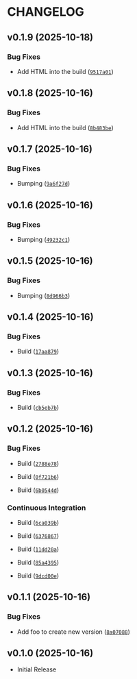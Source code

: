 # CHANGELOG

<!-- version list -->

## v0.1.9 (2025-10-18)

### Bug Fixes

- Add HTML into the build
  ([`9517a01`](https://github.com/FrankHennige/htmx-components/commit/9517a016f07b2b350b0e3983a5cc66c5ec28a751))


## v0.1.8 (2025-10-16)

### Bug Fixes

- Add HTML into the build
  ([`8b483be`](https://github.com/FrankHennige/htmx-components/commit/8b483be2d4b92a8c8f3612f97152dd2be8ed7ac6))


## v0.1.7 (2025-10-16)

### Bug Fixes

- Bumping
  ([`9a6f27d`](https://github.com/FrankHennige/htmx-components/commit/9a6f27da47989311af0465778ca51cf94aafae6d))


## v0.1.6 (2025-10-16)

### Bug Fixes

- Bumping
  ([`49232c1`](https://github.com/FrankHennige/htmx-components/commit/49232c14493a2af3b526b9bd0b6f1ed49bb2c34e))


## v0.1.5 (2025-10-16)

### Bug Fixes

- Bumping
  ([`8d966b3`](https://github.com/FrankHennige/htmx-components/commit/8d966b3b73e8f687a46cf66ab653a77994402716))


## v0.1.4 (2025-10-16)

### Bug Fixes

- Build
  ([`17aa879`](https://github.com/FrankHennige/htmx-components/commit/17aa879aebe8b3955a1b51face5872bc6014ebbe))


## v0.1.3 (2025-10-16)

### Bug Fixes

- Build
  ([`cb5eb7b`](https://github.com/FrankHennige/htmx-components/commit/cb5eb7bed56626318edf290addd7ff829e4a2a6f))


## v0.1.2 (2025-10-16)

### Bug Fixes

- Build
  ([`2788e78`](https://github.com/FrankHennige/htmx-components/commit/2788e7840259da9038310c13b344279008bfd000))

- Build
  ([`0f721b6`](https://github.com/FrankHennige/htmx-components/commit/0f721b6d75bd53fa1c9c8ac4b0f3e947b78edcee))

- Build
  ([`6b0544d`](https://github.com/FrankHennige/htmx-components/commit/6b0544de8fdd8a38d0554f1102a496f765cfc500))

### Continuous Integration

- Build
  ([`6ca039b`](https://github.com/FrankHennige/htmx-components/commit/6ca039bfad8c16fd3267d87e242a4eb460958828))

- Build
  ([`6376867`](https://github.com/FrankHennige/htmx-components/commit/63768672bd06cdea19bb6126f0a62a66c9680260))

- Build
  ([`11dd20a`](https://github.com/FrankHennige/htmx-components/commit/11dd20ae9729e22198fd3536c0cd82e0c09c5749))

- Build
  ([`85a4395`](https://github.com/FrankHennige/htmx-components/commit/85a43956687fbcf440ba25c5d984a788ccbea1ea))

- Build
  ([`9dcd00e`](https://github.com/FrankHennige/htmx-components/commit/9dcd00e011d084848c8d2a2cd10d29f950f678c6))


## v0.1.1 (2025-10-16)

### Bug Fixes

- Add foo to create new version
  ([`8a07088`](https://github.com/FrankHennige/htmx-components/commit/8a07088cc38e3a4f544ed796df7929a675a84397))


## v0.1.0 (2025-10-16)

- Initial Release
